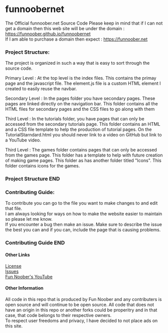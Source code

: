 # funnoobernet
The Official funnoober.net Source Code
Please keep in mind that if I can not get a domain then this web site will be under the domain : https://funnoober.github.io/funnoobernet <br/>
If I am able to purchase a domain then expect : https://funnoober.net

<h3>Project Structure:</h3>
The project is organized in such a way that is easy to sort through the source code. <br/>

Primary Level : At the top level is the index files. This contains the primay page and the javascript file. The element.js file is a custom HTML element I created to easily reuse the navbar. <br/>

Secondary Level : In the pages folder you have secondary pages. These pages are linked directly on the navigation bar. This folder contains all the HTML files for secondary pages and the CSS files to go along with them <br/>

Third Level : In the tutorials folder, you have pages that can only be accessed from the secondary tutorials page. This folder contains an HTML and a CSS file template to help the production of tutorial pages. On the TutorialStarndard.html you should never link to a video on GitHub but link to a YouTube video. <br/>

Third Level : The games folder contains pages that can only be accessed from the games page. This folder has a template to help with future creation of making game pages. This folder as has another folder titled "Icons". This folder contains icons for the games. <br/>
<h3>Project Structure END</h3>

<h3>Contributing Guide:</h3>
To contribute you can go to the file you want to make changes to and edit that file. <br/>
I am always looking for ways on how to make the website easier to maintain so please let me know. <br/>
If you encounter a bug then make an issue. Make sure to describe the issue the best you can and if you can, include the page that is causing problems.
<h3>Contributing Guide END</h3>

<h4>Other Links</h4>
<a href="https://github.com/FunNoober/funnoobernet/blob/main/LICENSE">License</a> <br/>
<a href="https://github.com/FunNoober/funnoobernet/issues">Issues</a> <br/>
<a href="https://www.youtube.com/c/funnoobercodingforbeginners">Fun Noober's YouTube</a> <br/>

<h4>Other Information</h4>
All code in this repo that is produced by Fun Noober and any contributers is open source and will continue to be open source. All code that does not have an origin in this repo or another forks could be properitry and in that case, that code belongs to their respective owners. <br/>
To respect user freedoms and privacy, I have decided to not place ads on this site.
